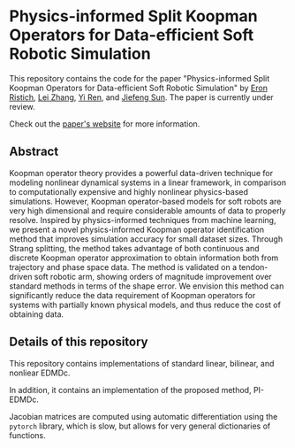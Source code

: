 # Physics-informed Split Koopman Operators for Data-efficient Soft Robotic Simulation

<!-- Insert figure that shows frames of rendered soft robot moving around -->

This repository contains the code for the paper "Physics-informed Split Koopman Operators for Data-efficient Soft Robotic Simulation" by [Eron Ristich](https://eron.ristich.com), [Lei Zhang](https://scholar.google.com/citations?user=5Fbl9l8AAAAJ&hl=zh-CN), [Yi Ren](https://search.asu.edu/profile/2422024), and [Jiefeng Sun](https://jiefengsun.github.io/). The paper is currently under review.

Check out the [paper's website](https://sunrobotics.lab.asu.edu/blog/2024/ristich-icra-2025/) for more information.

## Abstract
Koopman operator theory provides a powerful data-driven technique for modeling nonlinear dynamical systems in a linear framework, in comparison to computationally expensive and highly nonlinear physics-based simulations. However, Koopman operator-based models for soft robots are very high dimensional and require considerable amounts of data to properly resolve. Inspired by physics-informed techniques from machine learning, we present a novel physics-informed Koopman operator identification method that improves simulation accuracy for small dataset sizes. Through Strang splitting, the method takes advantage of both continuous and discrete Koopman operator approximation to obtain information both from trajectory and phase space data. The method is validated on a tendon-driven soft robotic arm, showing orders of magnitude improvement over standard methods in terms of the shape error. We envision this method can significantly reduce the data requirement of Koopman operators for systems with partially known physical models, and thus reduce the cost of obtaining data.

## Details of this repository
This repository contains implementations of standard linear, bilinear, and nonliear EDMDc.

In addition, it contains an implementation of the proposed method, PI-EDMDc.

Jacobian matrices are computed using automatic differentiation using the `pytorch` library, which is slow, but allows for very general dictionaries of functions.

